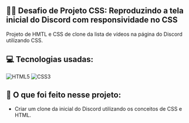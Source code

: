 ## 👨‍💻 Desafio de Projeto CSS: Reproduzindo a tela inicial do Discord com responsividade no CSS
Projeto de HMTL e CSS de clone da lista de vídeos na página do Discord utilizando CSS.<br>

## 💻 Tecnologias usadas:
<div style="display: inline_block">
  <img alt="HTML5" src="https://img.shields.io/badge/HTML5-E34F26?style=for-the-badge&logo=html5&logoColor=white">
  <img alt="CSS3" src="https://img.shields.io/badge/CSS3-1572B6?style=for-the-badge&logo=css3&logoColor=white">
</div>

## 🤔 O que foi feito nesse projeto:
- Criar um clone da inicial do Discord utilizando os conceitos de CSS e HTML.
